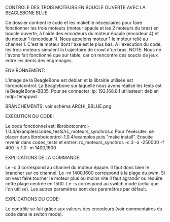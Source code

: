 CONTROLE DES TROIS MOTEURS EN BOUCLE OUVERTE AVEC LA BEAGLEBONE BLUE

Ce dossier contient le code et les makefile nécessaires pour faire fonctionner les trois moteurs (moteur épaule et les 2 moteurs du bras) en boucle ouverte, à l'aide des encodeurs du moteur épaule (encodeur 4) et du moteur 1 (encodeur 1). Nous appelons moteur 1 le moteur relié au channel 1. C'est le moteur dont l'axe est le plus bas.
A l'exécution du code, les trois moteurs simulent la trajectoire de crowl d'un bras. 
NOTE: Nous ne l'avons fait fonctionné que sur table, car on rencontre des soucis de jeux entre les dents des engrenages.

ENVIRONNEMENT:

L'image de la BeagleBone est debian et la librairie utilisée est librobotcontrol.
La Beaglebone sur laquelle nous avons réalisé les tests est la BeagleBone-BB35. Pour se connecter: 
ip: 192.168.8.1
utilisateur: debian
mdp: temppwd



BRANCHEMENTS: voir schéma ARCHI_BBLUE.png



EXECUTION DU CODE:

Le code fonctionnel est: librobotcontrol-1.0.4/examples/codes_tests/rc_moteurs_synchros.c
Pour l'exécuter: se placer dans librobotcontrol-1.0.4/examples puis "make install".
Ensuite revenir dans codes_tests et entrer:
rc_moteurs_synchros -c 3 -a -250000 -f 400 -s 1.0 -m 1400,1600



EXPLICATIONS DE LA COMMANDE: 

Le -c 3 correspond au channel du moteur épaule. Il faut donc bien le brancher sur ce channel. Le -m 1400,1600 correspond à la plage du pwm. Si on veut faire tourner le moteur plus ou moins vite il faut agrandir ou réduire cette plage centrée en 1500. Le -s correspond au switch mode (celui que l'on utilise). Les autres paramètres sont des paramètres par défault.



EXPLICATIONS DU CODE:

Le contrôle se fait grâce aux valeurs des encodeurs (voir commentaires du code dans le switch mode).
